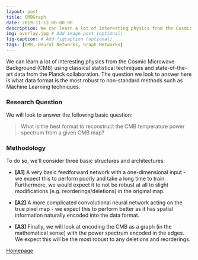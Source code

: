 ```yaml
---
layout: post
title: CMBGraph
date: 2019-11-12 00:00:00
description: We can learn a lot of interesting physics from the Cosmic Microwave Background (CMB) using classical statistical techniques and state-of-the-art data from the Planck collaboration. The question we look to answer here is what data format is the most robust to non-standard methods such as Machine Learning techniques.
img: overlay.jpg # Add image post (optional)
fig-caption: # Add figcaption (optional)
tags: [CMB, Neural Networks, Graph Networks]
---
```


We can learn a lot of interesting physics from the Cosmic Microwave Background (CMB) using classical statistical techniques and state-of-the-art data from the Planck collaboration. The question we look to answer here is what data format is the most robust to non-standard methods such as Machine Learning techniques.

### Research Question

We will look to answer the following basic question:

> What is the best format to reconstruct the CMB temperature power spectrum from a given CMB map?

### Methodology

To do so, we'll consider three basic structures and architectures:

* **[A1]** A very basic feedforward network with a one-dimensional input - we expect this to perform poorly and take a long time to train. Furthermore, we would expect it to not be robust at all to slight modifications (e.g. reorderings/deletions) in the original map.

* **[A2]** A more complicated convolutional neural network acting on the true pixel map - we expect this to perform better as it has spatial information naturally encoded into the data format.

* **[A3]** Finally, we will look at encoding the CMB as a graph (in the mathematical sense) with the power spectrum encoded in the edges. We expect this will be the most robust to any deletions and reorderings.

<a href="{{site.baseurl}}/"><i class="fa fa-home" aria-hidden="true"></i> Homepage</a>